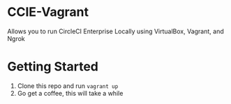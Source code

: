 # CCIE-Vagrant

Allows you to run CircleCI Enterprise Locally using VirtualBox, Vagrant, and Ngrok


# Getting Started

1. Clone this repo and run `vagrant up`
2. Go get a coffee, this will take a while
